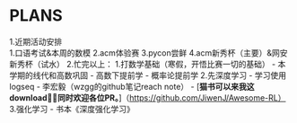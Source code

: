 # PLANS<br>
1.近期活动安排    
    1.口语考试&本周的数模
    2.acm体验赛
    3.pycon尝鲜
    4.acm新秀杯（主要）&网安新秀杯（试水）
2.忙完以上：
    1.打数学基础（寒假，开悟比赛一切的基础）
         - 本学期的线代和高数巩固
         - 高数下提前学
         - 概率论提前学
    2.先深度学习
         - 学习使用logseq
         - 李宏毅（wzgg的github笔记reach note）
         - [**猫书可以来我这download ，同时欢迎各位PR。**]（https://github.com/JiwenJ/Awesome-RL）
    3.强化学习
         - 书本《深度强化学习》
